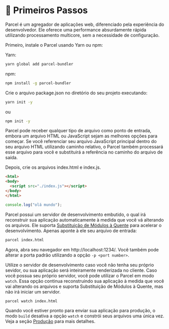 # 🚀 Primeiros Passos

Parcel é um agregador de aplicações web, diferenciado pela experiência do desenvolvedor. Ele oferece uma performance absurdamente rápida utilizando processamento multicore, sem a necessidade de configuração.

Primeiro, instale o Parcel usando Yarn ou npm:

Yarn:
```bash
yarn global add parcel-bundler
```

npm:
```bash
npm install -g parcel-bundler
```

Crie o arquivo package.json no diretório do seu projeto executando:

```bash
yarn init -y
```
ou
```bash
npm init -y
```

Parcel pode receber qualquer tipo de arquivo como ponto de entrada, embora um arquivo HTML ou JavaScript sejam as melhores opções para começar. Se você referenciar seu arquivo JavaScript principal dentro do seu arquivo HTML utilizando caminho relativo, o Parcel também processará esse arquivo para você e substituirá a referência no caminho do arquivo de saída.

Depois, crie os arquivos index.html e index.js.

```html
<html>
<body>
  <script src="./index.js"></script>
</body>
</html>
```

```javascript
console.log("olá mundo");
```

Parcel possui um servidor de desenvolvimento embutido, o qual irá reconstruir sua aplicação automaticamente à medida que você vá alterando os arquivos. Ele suporta [Substituição de Módulos à Quente](hmt.html) para acelerar o desenvolvimento. Apenas aponte à ele seu arquivo de entrada:

```bash
parcel index.html
```

Agora, abra seu navegador em http://localhost:1234/. Você também pode alterar a porta padrão utilizando a opção `-p <port number>`.

Utilize o servidor de desenvolvimento caso você não tenha seu próprio sevidor, ou sua aplicação será inteiramente renderizada no cliente. Caso você possua seu próprio servidor, você pode utilizar o Parcel em modo `watch`. Essa opção continua reconstruindo sua aplicação à medida que você vai alterando os arquivos e suporta Substituição de Módulos à Quente, mas não irá iniciar um servidor.

```bash
parcel watch index.html
```

Quando você estiver pronto para enviar sua aplicação para produção, o modo `build` desativa a opção `watch` e constrói seus arquivos uma única vez. Veja a seção [Produção](production.html) para mais detalhes.
